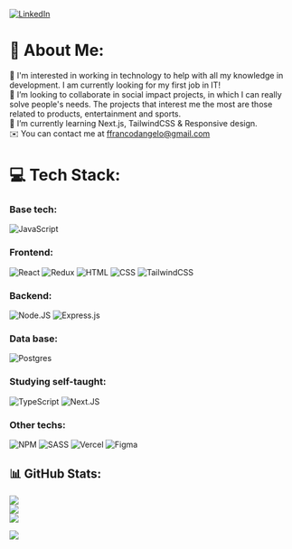 [![LinkedIn](https://img.shields.io/badge/LinkedIn-%230077B5.svg?logo=linkedin&logoColor=white)](https://linkedin.com/in/https://www.linkedin.com/in/franco-dangelo/)

# 💫 About Me:
👀 I'm interested in working in technology to help with all my knowledge in development. I am currently looking for my first job in IT!
<br>💞️ I’m looking to collaborate in social impact projects, in which I can really solve people's needs. The projects that interest me the most are those related to products, entertainment and sports.
<br>🧠  I’m currently learning Next.js, TailwindCSS & Responsive design.
<br>✉️  You can contact me at ffrancodangelo@gmail.com

# 💻 Tech Stack:
### Base tech:
![JavaScript](https://img.shields.io/badge/javascript-%23323330.svg?style=for-the-badge&logo=javascript&logoColor=%23F7DF1E)

### Frontend:
![React](https://img.shields.io/badge/react-%2320232a.svg?style=for-the-badge&logo=react&logoColor=%2361DAFB)
![Redux](https://img.shields.io/badge/redux-%23593d88.svg?style=for-the-badge&logo=redux&logoColor=white)
![HTML](https://img.shields.io/badge/html5-%23E34F26.svg?style=for-the-badge&logo=html5&logoColor=white)
![CSS](https://img.shields.io/badge/css3-%231572B6.svg?style=for-the-badge&logo=css3&logoColor=white)
![TailwindCSS](https://img.shields.io/badge/tailwindcss-%2338B2AC.svg?style=for-the-badge&logo=tailwind-css&logoColor=white)

### Backend:
![Node.JS](https://img.shields.io/badge/node.js-6DA55F?style=for-the-badge&logo=node.js&logoColor=white)
![Express.js](https://img.shields.io/badge/express.js-%23404d59.svg?style=for-the-badge&logo=express&logoColor=%2361DAFB)

### Data base:
![Postgres](https://img.shields.io/badge/postgres-%23316192.svg?style=for-the-badge&logo=postgresql&logoColor=white)

### Studying self-taught:
![TypeScript](https://img.shields.io/badge/typescript-%23007ACC.svg?style=for-the-badge&logo=typescript&logoColor=white)
![Next.JS](https://img.shields.io/badge/Next-black?style=for-the-badge&logo=next.js&logoColor=white)

### Other techs:
![NPM](https://img.shields.io/badge/NPM-%23000000.svg?style=for-the-badge&logo=npm&logoColor=white)
![SASS](https://img.shields.io/badge/SASS-hotpink.svg?style=for-the-badge&logo=SASS&logoColor=white)
![Vercel](https://img.shields.io/badge/vercel-%23000000.svg?style=for-the-badge&logo=vercel&logoColor=white)
![Figma](https://img.shields.io/badge/figma-%23F24E1E.svg?style=for-the-badge&logo=figma&logoColor=white)

## 📊 GitHub Stats:
![](https://github-readme-stats.vercel.app/api?username=franodangelo&theme=dark&hide_border=false&include_all_commits=false&count_private=true)<br/>
![](https://github-readme-streak-stats.herokuapp.com/?user=franodangelo&theme=dark&hide_border=false)<br/>
![](https://github-readme-stats.vercel.app/api/top-langs/?username=franodangelo&theme=dark&hide_border=false&include_all_commits=false&count_private=true&layout=compact)

[![](https://visitcount.itsvg.in/api?id=franodangelo&icon=8&color=10)](https://visitcount.itsvg.in)

<!---
franodangelo/franodangelo is a ✨ special ✨ repository because its `README.md` (this file) appears on your GitHub profile.
You can click the Preview link to take a look at your changes.
--->
